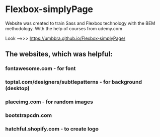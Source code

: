 # Flexbox-simplyPage
Website was created to train Sass and Flexbox technology with the BEM methodology. With the help of courses from udemy.com

Look ==>>> https://umbbra.github.io/Flexbox-simplyPage/

## The websites, which was helpful:
 ### fontawesome.com - for font
 ### toptal.com/designers/subtlepatterns - for background (desktop)
 ### placeimg.com - for random images
 ### bootstrapcdn.com
 ### hatchful.shopify.com - to create logo
